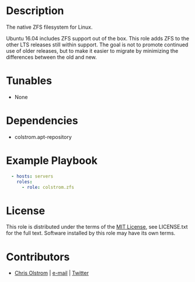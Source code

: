 Description
===========

The native ZFS filesystem for Linux.

Ubuntu 16.04 includes ZFS support out of the box. This role adds ZFS to the other LTS releases still within support. The goal is not to promote continued use of older releases, but to make it easier to migrate by minimizing the differences between the old and new.

Tunables
========

-   None

Dependencies
============

-   colstrom.apt-repository

Example Playbook
================

``` yaml
  - hosts: servers
    roles:
      - role: colstrom.zfs
```

License
=======

This role is distributed under the terms of the [MIT License](https://tldrlegal.com/license/mit-license), see LICENSE.txt for the full text. Software installed by this role may have its own terms.

Contributors
============

-   [Chris Olstrom](https://colstrom.github.io/) | [e-mail](mailto:chris@olstrom.com) | [Twitter](https://twitter.com/ChrisOlstrom)

